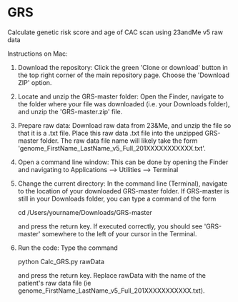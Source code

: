 # GRS
Calculate genetic risk score and age of CAC scan using 23andMe v5 raw data

Instructions on Mac:

1. Download the repository: Click the green 'Clone or download' button in the top right corner of the main repository page. Choose the 'Download ZIP' option.

2. Locate and unzip the GRS-master folder: Open the Finder, navigate to the folder where your file was downloaded (i.e. your Downloads folder), and unzip the 'GRS-master.zip' file.

3. Prepare raw data: Download raw data from 23&Me, and unzip the file so that it is a .txt file. Place this raw data .txt file into the unzipped GRS-master folder. The raw data file name will likely take the form 'genome_FirstName_LastName_v5_Full_201XXXXXXXXXXX.txt'.

4. Open a command line window: This can be done by opening the Finder and navigating to Applications --> Utilities --> Terminal

5. Change the current directory: In the command line (Terminal), navigate to the location of your downloaded GRS-master folder. If GRS-master is still in your Downloads folder, you can type a command of the form

    cd /Users/yourname/Downloads/GRS-master

    and press the return key. If executed correctly, you should see 'GRS-master' somewhere to the left of your cursor in the       Terminal.

6. Run the code: Type the command 

    python Calc_GRS.py rawData
    
    and press the return key. Replace rawData with the name of the patient's raw data file (ie                            genome_FirstName_LastName_v5_Full_201XXXXXXXXXXX.txt).
